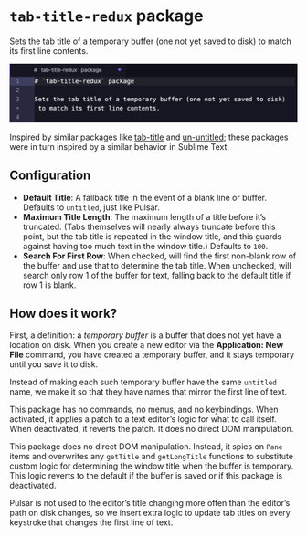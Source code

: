 # `tab-title-redux` package

Sets the tab title of a temporary buffer (one not yet saved to disk) to match its first line contents.


<p>
  <img width="704" alt="pulsar-hover screenshot" src="https://raw.githubusercontent.com/savetheclocktower/tab-title-redux/main/docs/screenshot.png" />
</p>

Inspired by similar packages like [tab-title](https://web.pulsar-edit.dev/packages/tab-title) and [un-untitled](https://web.pulsar-edit.dev/packages/un-untitled); these packages were in turn inspired by a similar behavior in Sublime Text.

## Configuration

* **Default Title**: A fallback title in the event of a blank line or buffer. Defaults to `untitled`, just like Pulsar.
* **Maximum Title Length**: The maximum length of a title before it’s truncated. (Tabs themselves will nearly always truncate before this point, but the tab title is repeated in the window title, and this guards against having too much text in the window title.) Defaults to `100`.
* **Search For First Row**: When checked, will find the first non-blank row of the buffer and use that to determine the tab title. When unchecked, will search only row 1 of the buffer for text, falling back to the default title if row 1 is blank.

## How does it work?

First, a definition: a _temporary buffer_ is a buffer that does not yet have a location on disk. When you create a new editor via the **Application: New File** command, you have created a temporary buffer, and it stays temporary until you save it to disk.

Instead of making each such temporary buffer have the same `untitled` name, we make it so that they have names that mirror the first line of text.

This package has no commands, no menus, and no keybindings. When activated, it applies a patch to a text editor’s logic for what to call itself. When deactivated, it reverts the patch. It does no direct DOM manipulation.

This package does no direct DOM manipulation. Instead, it spies on `Pane` items and overwrites any `getTitle` and `getLongTitle` functions to substitute custom logic for determining the window title when the buffer is temporary. This logic reverts to the default if the buffer is saved or if this package is deactivated.

Pulsar is not used to the editor’s title changing more often than the editor’s path on disk changes, so we insert extra logic to update tab titles on every keystroke that changes the first line of text.
